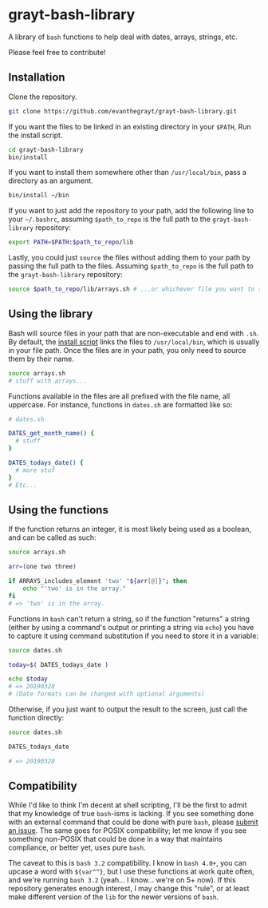 # grayt-bash-library
A library of `bash` functions to help deal with dates, arrays, strings, etc.

Please feel free to contribute!

## Installation
Clone the repository.
```sh
git clone https://github.com/evanthegrayt/grayt-bash-library.git
```
If you want the files to be linked in an existing directory in your `$PATH`, Run
the install script.
```sh
cd grayt-bash-library
bin/install
```
If you want to install them somewhere other than `/usr/local/bin`, pass a
directory as an argument.
```sh
bin/install ~/bin
```
If you want to just add the repository to your path, add the following line to
your `~/.bashrc`, assuming `$path_to_repo` is the full path to the
`grayt-bash-library` repository:
```sh
export PATH=$PATH:$path_to_repo/lib
```
Lastly, you could just `source` the files without adding them to your path by
passing the full path to the files. Assuming `$path_to_repo` is the full path to
the `grayt-bash-library` repository:
```sh
source $path_to_repo/lib/arrays.sh # ...or whichever file you want to source.
```

## Using the library
Bash will source files in your path that are non-executable and end with `.sh`.
By default, the [install script](bin/install) links the files to
`/usr/local/bin`, which is usually in your file path. Once the files are in your
path, you only need to source them by their name.
```sh
source arrays.sh
# stuff with arrays...
```
Functions available in the files are all prefixed with the file name, all
uppercase. For instance, functions in `dates.sh` are formatted like so:
```sh
# dates.sh

DATES_get_month_name() {
  # stuff
}

DATES_todays_date() {
  # more stuf
}
# Etc...
```

## Using the functions
If the function returns an integer, it is most likely being used as a boolean,
and can be called as such:
```sh
source arrays.sh

arr=(one two three)

if ARRAYS_includes_element 'two' "${arr[@]}"; then
    echo "'two' is in the array."
fi
# => 'two' is in the array.
```
Functions in `bash` can't return a string, so if the function "returns" a
string (either by using a command's output or printing a string via `echo`) you
have to capture it using command substitution if you need to store it in a
variable:
```sh
source dates.sh

today=$( DATES_todays_date )

echo $today
# => 20190328
# (Date formats can be changed with optional arguments)
```
Otherwise, if you just want to output the result to the screen, just call the
function directly:
```sh
source dates.sh

DATES_todays_date

# => 20190328
```

## Compatibility
While I'd like to think I'm decent at shell scripting, I'll be the first to
admit that my knowledge of true `bash`-isms is lacking. If you see something
done with an external command that could be done with pure `bash`, please
[submit an
issue](https://github.com/evanthegrayt/grayt-bash-library/issues/new). The same
goes for POSIX compatibility; let me know if you see something non-POSIX that
could be done in a way that maintains compliance, or better yet, uses pure `bash`.

The caveat to this is `bash 3.2` compatibility. I know in `bash 4.0+`, you can
upcase a word with `${var^^}`, but I use these functions at work quite often,
and we're running `bash 3.2` (yeah... I know... we're on 5+ now). If this
repository generates enough interest, I may change this "rule", or at least make
different version of the `lib` for the newer versions of `bash`.


